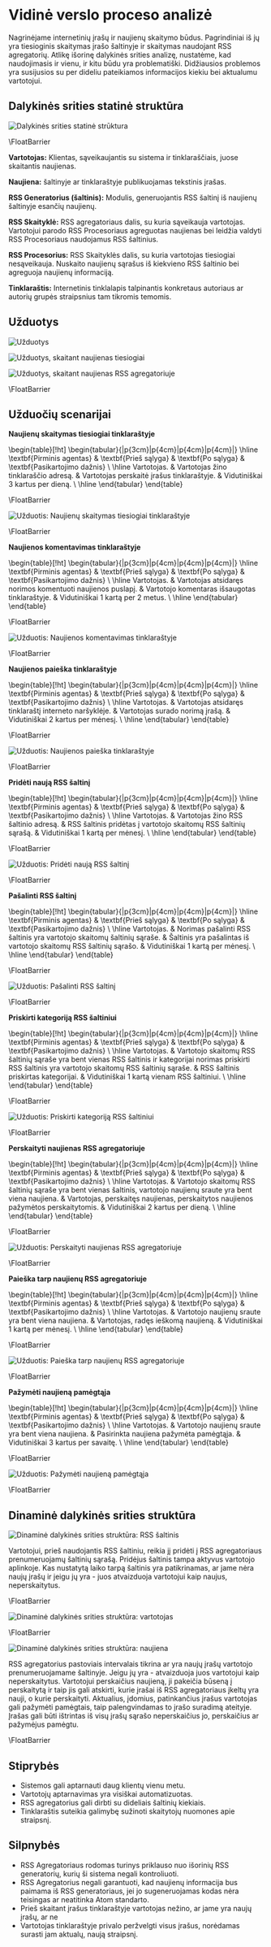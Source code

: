 # Vidinė verslo proceso analizė

Nagrinėjame internetinių įrašų ir naujienų skaitymo būdus. Pagrindiniai iš jų yra tiesioginis skaitymas įrašo šaltinyje ir skaitymas naudojant RSS agregatorių. Atlikę išorinę dalykinės srities analizę, nustatėme, kad naudojimasis ir vienu, ir kitu būdu yra problematiški. Didžiausios problemos yra susijusios su per dideliu pateikiamos informacijos kiekiu bei aktualumu vartotojui.

## Dalykinės srities statinė struktūra

![Dalykinės srities statinė strūktura](projektas/img/statine_struktura.png)

\FloatBarrier

**Vartotojas:** Klientas, sąveikaujantis su sistema ir tinklaraščiais, juose skaitantis naujienas.

**Naujiena:** šaltinyje ar tinklaraštyje publikuojamas tekstinis įrašas.

**RSS Generatorius (šaltinis):** Modulis, generuojantis RSS šaltinį iš naujienų šaltinyje esančių naujienų.

**RSS Skaityklė:** RSS agregatoriaus dalis, su kuria sąveikauja vartotojas. Vartotojui parodo RSS Procesoriaus agreguotas naujienas bei leidžia valdyti RSS Procesoriaus naudojamus RSS šaltinius.

**RSS Procesorius:** RSS Skaityklės dalis, su kuria vartotojas tiesiogiai nesąveikauja. Nuskaito naujienų sąrašus iš kiekvieno RSS šaltinio bei agreguoja naujienų informaciją.

**Tinklaraštis:** Internetinis tinklalapis talpinantis konkretaus autoriaus ar autorių grupės straipsnius tam tikromis temomis.

## Užduotys

![Užduotys](projektas/img/uzduotys_1_lygis.png)

![Užduotys, skaitant naujienas tiesiogiai](projektas/img/uzduotys_ties.png)

![Užduotys, skaitant naujienas RSS agregatoriuje](projektas/img/uzduotys.png)

\FloatBarrier

## Užduočių scenarijai

**Naujienų skaitymas tiesiogiai tinklaraštyje**

\begin{table}[!ht]
    \begin{tabular}{|p{3cm}|p{4cm}|p{4cm}|p{4cm}|}
        \hline
        \textbf{Pirminis agentas} & \textbf{Prieš sąlyga} & \textbf{Po sąlyga} & \textbf{Pasikartojimo dažnis} \\ \hline
        Vartotojas. & Vartotojas žino tinklaraščio adresą. & Vartotojas perskaitė įrašus tinklaraštyje. & Vidutiniškai 3 kartus per dieną. \\
        \hline
    \end{tabular}
\end{table}

\FloatBarrier

![Užduotis: Naujienų skaitymas tiesiogiai tinklaraštyje](projektas/img/perskaityti_turini_ties.png)

\FloatBarrier

**Naujienos komentavimas tinklaraštyje**

\begin{table}[!ht]
    \begin{tabular}{|p{3cm}|p{4cm}|p{4cm}|p{4cm}|}
        \hline
        \textbf{Pirminis agentas} & \textbf{Prieš sąlyga} & \textbf{Po sąlyga} & \textbf{Pasikartojimo dažnis} \\ \hline
        Vartotojas. & Vartotojas atsidaręs norimos komentuoti naujienos puslapį. & Vartotojo komentaras išsaugotas tinklaraštyje. & Vidutiniškai 1 kartą per 2 metus. \\
        \hline
    \end{tabular}
\end{table}

\FloatBarrier

![Užduotis: Naujienos komentavimas tinklaraštyje](projektas/img/komentuoti_turini_ties.png)

\FloatBarrier

**Naujienos paieška tinklaraštyje**

\begin{table}[!ht]
    \begin{tabular}{|p{3cm}|p{4cm}|p{4cm}|p{4cm}|}
        \hline
        \textbf{Pirminis agentas} & \textbf{Prieš sąlyga} & \textbf{Po sąlyga} & \textbf{Pasikartojimo dažnis} \\ \hline
        Vartotojas. & Vartotojas atsidaręs tinklaraštį interneto naršyklėje. & Vartotojas surado norimą įrašą. & Vidutiniškai 2 kartus per mėnesį. \\
        \hline
    \end{tabular}
\end{table}

\FloatBarrier

![Užduotis: Naujienos paieška tinklaraštyje](projektas/img/ieskoti_turinio_ties.png)

\FloatBarrier

**Pridėti naują RSS šaltinį**

\begin{table}[!ht]
    \begin{tabular}{|p{3cm}|p{4cm}|p{4cm}|p{4cm}|}
        \hline
        \textbf{Pirminis agentas} & \textbf{Prieš sąlyga} & \textbf{Po sąlyga} & \textbf{Pasikartojimo dažnis} \\ \hline
        Vartotojas. & Vartotojas žino RSS šaltinio adresą. & RSS šaltinis pridėtas į vartotojo skaitomų RSS šaltinių sąrašą. & Vidutiniškai 1 kartą per mėnesį. \\
        \hline
    \end{tabular}
\end{table}

\FloatBarrier

![Užduotis: Pridėti naują RSS šaltinį](projektas/img/uzduotis_prideti_nauja_saltini.png)

\FloatBarrier

**Pašalinti RSS šaltinį**

\begin{table}[!ht]
    \begin{tabular}{|p{3cm}|p{4cm}|p{4cm}|p{4cm}|}
        \hline
        \textbf{Pirminis agentas} & \textbf{Prieš sąlyga} & \textbf{Po sąlyga} & \textbf{Pasikartojimo dažnis} \\ \hline
        Vartotojas. & Norimas pašalinti RSS šaltinis yra vartotojo skaitomų šaltinių sąraše. & Šaltinis yra pašalintas iš vartotojo skaitomų RSS šaltinių sąrašo. & Vidutiniškai 1 kartą per mėnesį. \\
        \hline
    \end{tabular}
\end{table}

\FloatBarrier

![Užduotis: Pašalinti RSS šaltinį](projektas/img/uzduotis_pasalinti_saltini.png)

\FloatBarrier

**Priskirti kategoriją RSS šaltiniui**

\begin{table}[!ht]
    \begin{tabular}{|p{3cm}|p{4cm}|p{4cm}|p{4cm}|}
        \hline
        \textbf{Pirminis agentas} & \textbf{Prieš sąlyga} & \textbf{Po sąlyga} & \textbf{Pasikartojimo dažnis} \\ \hline
        Vartotojas. & Vartotojo skaitomų RSS šaltinių sąraše yra bent vienas RSS šaltinis ir kategorijai norimas priskirti RSS šaltinis yra vartotojo skaitomų RSS šaltinių sąraše. & RSS šaltinis priskirtas kategorijai. & Vidutiniškai 1 kartą vienam RSS šaltiniui. \\
        \hline
    \end{tabular}
\end{table}

\FloatBarrier

![Užduotis: Priskirti kategoriją RSS šaltiniui](projektas/img/uzduotis_priskirti_kategorija.png)

\FloatBarrier

**Perskaityti naujienas RSS agregatoriuje**

\begin{table}[!ht]
    \begin{tabular}{|p{3cm}|p{4cm}|p{4cm}|p{4cm}|}
        \hline
        \textbf{Pirminis agentas} & \textbf{Prieš sąlyga} & \textbf{Po sąlyga} & \textbf{Pasikartojimo dažnis} \\ \hline
        Vartotojas. & Vartotojo skaitomų RSS šaltinių sąraše yra bent vienas šaltinis, vartotojo naujienų sraute yra bent viena naujiena. & Vartotojas, perskaitęs naujienas, perskaitytos naujienos pažymėtos perskaitytomis. & Vidutiniškai 2 kartus per dieną. \\
        \hline
    \end{tabular}
\end{table}

\FloatBarrier

![Užduotis: Perskaityti naujienas RSS agregatoriuje](projektas/img/uzduotis_perskaityti_naujienas.png)

\FloatBarrier

**Paieška tarp naujienų RSS agregatoriuje**

\begin{table}[!ht]
    \begin{tabular}{|p{3cm}|p{4cm}|p{4cm}|p{4cm}|}
        \hline
        \textbf{Pirminis agentas} & \textbf{Prieš sąlyga} & \textbf{Po sąlyga} & \textbf{Pasikartojimo dažnis} \\ \hline
        Vartotojas. & Vartotojo naujienų sraute yra bent viena naujiena. & Vartotojas, radęs ieškomą naujieną. & Vidutiniškai 1 kartą per mėnesį. \\
        \hline
    \end{tabular}
\end{table}

\FloatBarrier

![Užduotis: Paieška tarp naujienų RSS agregatoriuje](projektas/img/uzduotis_paieska_tarp_naujienu.png)

\FloatBarrier

**Pažymėti naujieną pamėgtąja**

\begin{table}[!ht]
    \begin{tabular}{|p{3cm}|p{4cm}|p{4cm}|p{4cm}|}
        \hline
        \textbf{Pirminis agentas} & \textbf{Prieš sąlyga} & \textbf{Po sąlyga} & \textbf{Pasikartojimo dažnis} \\ \hline
        Vartotojas. & Vartotojo naujienų sraute yra bent viena naujiena. & Pasirinkta naujiena pažymėta pamėgtąja. & Vidutiniškai 3 kartus per savaitę. \\
        \hline
    \end{tabular}
\end{table}

\FloatBarrier

![Užduotis: Pažymėti naujieną pamėgtąja](projektas/img/uzduotis_pazymeti_pamegtaja.png)

\FloatBarrier

## Dinaminė dalykinės srities struktūra

![Dinaminė dalykinės srities struktūra: RSS šaltinis](projektas/img/dass_saltinis.png)

Vartotojui, prieš naudojantis RSS šaltiniu, reikia jį pridėti į RSS agregatoriaus prenumeruojamų šaltinių sąrašą. Pridėjus šaltinis tampa aktyvus vartotojo aplinkoje. Kas nustatytą laiko tarpą šaltinis yra patikrinamas, ar jame nėra naujų įrašų ir jeigu jų yra - juos atvaizduoja vartotojui kaip naujus, neperskaitytus.

\FloatBarrier

![Dinaminė dalykinės srities struktūra: vartotojas](projektas/img/dass_vartotojas.png)

\FloatBarrier

![Dinaminė dalykinės srities struktūra: naujiena](projektas/img/dass_naujiena.png)

RSS agregatorius pastoviais intervalais tikrina ar yra naujų įrašų vartotojo prenumeruojamame šaltinyje. Jeigu jų yra - atvaizduoja juos vartotojui kaip neperskaitytus. Vartotojui perskaičius naujieną, ji pakeičia būseną į perskaitytą ir taip jis gali atskirti, kurie įrašai iš RSS agregatoriaus įkeltų yra nauji, o kurie perskaityti. Aktualius, įdomius, patinkančius įrašus vartotojas gali pažymėti pamėgtais, taip palengvindamas to įrašo suradimą ateityje. Įrašas gali būti ištrintas iš visų įrašų sąrašo neperskaičius jo, perskaičius ar pažymėjus pamėgtu.

\FloatBarrier

## Stiprybės

- Sistemos gali aptarnauti daug klientų vienu metu.
- Vartotojų aptarnavimas yra visiškai automatizuotas.
- RSS agregatorius gali dirbti su dideliais šaltinių kiekiais.
- Tinklaraštis suteikia galimybę sužinoti skaitytojų nuomones apie straipsnį.

## Silpnybės

- RSS Agregatoriaus rodomas turinys priklauso nuo išorinių RSS generatorių, kurių ši sistema negali kontroliuoti.
- RSS Agregatorius negali garantuoti, kad naujienų informacija bus paimama iš RSS generatoriaus, jei jo sugeneruojamas kodas nėra teisingas ar neatitinka Atom standarto.
- Prieš skaitant įrašus tinklaraštyje vartotojas nežino, ar jame yra naujų įrašų, ar ne
- Vartotojas tinklaraštyje privalo peržvelgti visus įrašus, norėdamas surasti jam aktualų, naują straipsnį.
